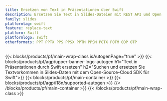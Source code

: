 ```yaml
---
title: Ersetzen von Text in Präsentationen über Swift
description: Ersetzen Sie Text in Slides-Dateien mit REST API und Open Source Swift SDK
family: slides
platformtag: swift
feature: replace-text
platform: Swift
platformlogo: swift
otherformats: PPT PPTX PPS PPSX PPTM PPSM POTX POTM ODP OTP
---
```


{{< blocks/products/pf/main-wrap-class isAutogenPage="true" >}}
{{< blocks/products/pf/agp/upper-banner-logo-autogen h1="Text in Präsentationen durch Swift ersetzen" h2="Suchen und ersetzen Sie Textvorkommen in Slides-Daten mit dem Open-Source-Cloud SDK für Swift">}}
{{< blocks/products/pf/main-container >}}
{{< blocks/products/pf/agp/i18n/supported-autogen >}}
{{< /blocks/products/pf/main-container >}}
{{< /blocks/products/pf/main-wrap-class >}}